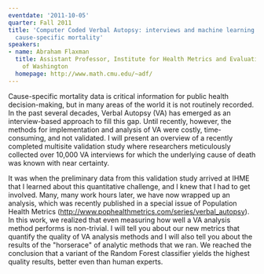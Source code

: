 ```yaml
---
eventdate: '2011-10-05'
quarter: Fall 2011
title: 'Computer Coded Verbal Autopsy: interviews and machine learning for measuring
  cause-specific mortality'
speakers:
- name: Abraham Flaxman
  title: Assistant Professor, Institute for Health Metrics and Evaluation, University
    of Washington
  homepage: http://www.math.cmu.edu/~adf/
---
```

Cause-specific mortality data is critical information for public health decision-making, but in many areas of the world it is not routinely recorded. In the past several decades, Verbal Autopsy (VA) has emerged as an interview-based approach to fill this gap. Until recently, however, the methods for implementation and analysis of VA were costly, time-consuming, and not validated. I will present an overview of a recently completed multisite validation study where researchers meticulously collected over 10,000 VA interviews for which the underlying cause of death was known with near certainty.

It was when the preliminary data from this validation study arrived at IHME that I learned about this quantitative challenge, and I knew that I had to get involved. Many, many work hours later, we have now wrapped up an analysis, which was recently published in a special issue of Population Health Metrics (http://www.pophealthmetrics.com/series/verbal_autopsy). In this work, we realized that even measuring how well a VA analysis method performs is non-trivial. I will tell you about our new metrics that quantify the quality of VA analysis methods and I will also tell you about the results of the &quot;horserace&quot; of analytic methods that we ran. We reached the conclusion that a variant of the Random Forest classifier yields the highest quality results, better even than human experts.